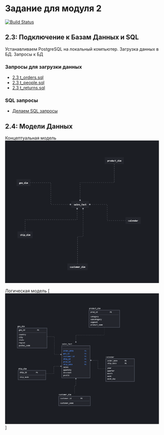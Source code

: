 # Задание для модуля 2
[![Build Status](https://travis-ci.org/joemccann/dillinger.svg?branch=master)](https://travis-ci.org/joemccann/dillinger)
## 2.3: Подключение к Базам Данных и SQL

Устанавливаем PostgreSQL на локальный компьютер. Загрузка данных в БД. Запросы к БД

### Запросы для загрузки данных

- [2.3 t_orders.sql](https://github.com/itkatun/DE-101/blob/main/Module02/2.3%20t_orders.sql)
- [2.3 t_people.sql](https://github.com/itkatun/DE-101/blob/main/Module02/t_people.sql)
- [2.3 t_returns.sql](https://github.com/itkatun/DE-101/blob/main/Module02/t_returns.sql)

### SQL запросы
- [Делаем SQL запросы](https://github.com/itkatun/DE-101/blob/main/Module02/query.sql)

## 2.4: Модели Данных
Концептуальная модель
![Концептуальная модель](https://github.com/itkatun/DE-101/blob/main/Module02/concept_model.png)


Логическая модель
[![Логическая модель](https://github.com/itkatun/DE-101/blob/main/Module02/logical_model.png)]

